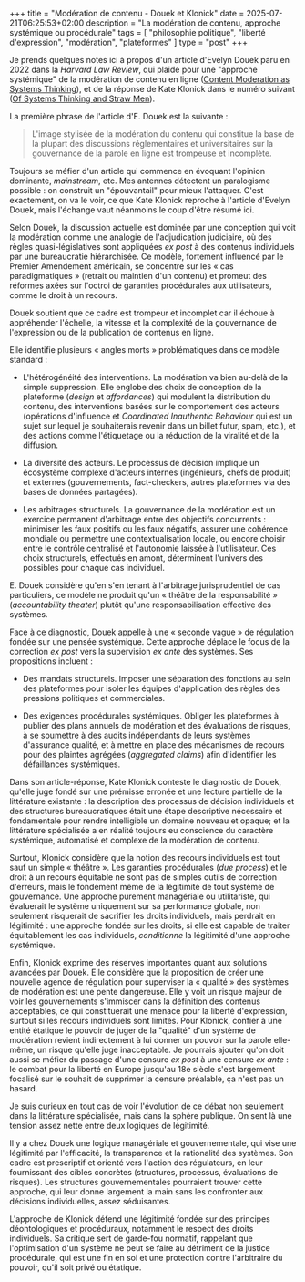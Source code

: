 +++
title = "Modération de contenu - Douek et Klonick"
date = 2025-07-21T06:25:53+02:00
description = "La modération de contenu, approche systémique ou procédurale"
tags = [ "philosophie politique", "liberté d'expression", "modération", "plateformes" ]
type = "post"
+++

Je prends quelques notes ici à propos d'un article d'Evelyn Douek paru en 2022 dans la _Harvard Law Review_, qui plaide pour une "approche systémique" de la modération de contenu en ligne<!--more--> ([Content Moderation as Systems Thinking](https://harvardlawreview.org/print/vol-136/content-moderation-as-systems-thinking/)), et de la réponse de Kate Klonick dans le numéro suivant ([Of Systems Thinking and Straw Men](https://harvardlawreview.org/forum/vol-136/of-systems-thinking-and-straw-men/)).

La première phrase de l'article d'E. Douek est la suivante : 

> L'image stylisée de la modération du contenu qui constitue la base de la plupart des discussions réglementaires et universitaires sur la gouvernance de la parole en ligne est trompeuse et incomplète.

Toujours se méfier d'un article qui commence en évoquant l'opinion dominante, _mainstream_, etc. Mes antennes détectent un paralogisme possible : on construit un "épouvantail" pour mieux l'attaquer. C'est exactement, on va le voir, ce que Kate Klonick reproche à l'article d'Evelyn Douek, mais l'échange vaut néanmoins le coup d'être résumé ici.

Selon Douek, la discussion actuelle est dominée par une conception qui voit la modération comme une analogie de l'adjudication judiciaire, où des règles quasi-législatives sont appliquées _ex post_ à des contenus individuels par une bureaucratie hiérarchisée. Ce modèle, fortement influencé par le Premier Amendement américain, se concentre sur les « cas paradigmatiques » (retrait ou maintien d'un contenu) et promeut des réformes axées sur l'octroi de garanties procédurales aux utilisateurs, comme le droit à un recours.

Douek soutient que ce cadre est trompeur et incomplet car il échoue à appréhender l'échelle, la vitesse et la complexité de la gouvernance de l'expression ou de la publication de contenus en ligne.

Elle identifie plusieurs « angles morts » problématiques dans ce modèle standard :

- L'hétérogénéité des interventions. La modération va bien au-delà de la simple suppression. Elle englobe des choix de conception de la plateforme (_design_ et _affordances_) qui modulent la distribution du contenu, des interventions basées sur le comportement des acteurs (opérations d'influence et _Coordinated Inauthentic Behaviour_ qui est un sujet sur lequel je souhaiterais revenir dans un billet futur, spam, etc.), et des actions comme l'étiquetage ou la réduction de la viralité et de la diffusion.

- La diversité des acteurs. Le processus de décision implique un écosystème complexe d'acteurs internes (ingénieurs, chefs de produit) et externes (gouvernements, fact-checkers, autres plateformes via des bases de données partagées).

- Les arbitrages structurels. La gouvernance de la modération est un exercice permanent d'arbitrage entre des objectifs concurrents : minimiser les faux positifs ou les faux négatifs, assurer une cohérence mondiale ou permettre une contextualisation locale, ou encore choisir entre le contrôle centralisé et l'autonomie laissée à l'utilisateur. Ces choix structurels, effectués en amont, déterminent l'univers des possibles pour chaque cas individuel.

E. Douek considère qu'en s'en tenant à l'arbitrage jurisprudentiel de cas particuliers, ce modèle ne produit qu'un « théâtre de la responsabilité » (_accountability theater_) plutôt qu'une responsabilisation effective des systèmes.

Face à ce diagnostic, Douek appelle à une « seconde vague » de régulation fondée sur une pensée systémique. Cette approche déplace le focus de la correction _ex post_ vers la supervision _ex ante_ des systèmes. Ses propositions incluent :

- Des mandats structurels. Imposer une séparation des fonctions au sein des plateformes pour isoler les équipes d'application des règles des pressions politiques et commerciales.

- Des exigences procédurales systémiques. Obliger les plateformes à publier des plans annuels de modération et des évaluations de risques, à se soumettre à des audits indépendants de leurs systèmes d'assurance qualité, et à mettre en place des mécanismes de recours pour des plaintes agrégées (_aggregated claims_) afin d'identifier les défaillances systémiques.

Dans son article-réponse, Kate Klonick conteste le diagnostic de Douek, qu'elle juge fondé sur une prémisse erronée et une lecture partielle de la littérature existante : la description des processus de décision individuels et des structures bureaucratiques était une étape descriptive nécessaire et fondamentale pour rendre intelligible un domaine nouveau et opaque; et la littérature spécialisée a en réalité toujours eu conscience du caractère systémique, automatisé et complexe de la modération de contenu.

Surtout, Klonick considère que la notion des recours individuels est tout sauf un simple « théâtre ». Les garanties procédurales (_due process_) et le droit à un recours équitable ne sont pas de simples outils de correction d'erreurs, mais le fondement même de la légitimité de tout système de gouvernance. Une approche purement managériale ou utilitariste, qui évaluerait le système uniquement sur sa performance globale, non seulement risquerait de sacrifier les droits individuels, mais perdrait en légitimité : une approche fondée sur les droits, si elle est capable de traiter équitablement les cas individuels, _conditionne_ la légitimité d'une approche systémique.

Enfin, Klonick exprime des réserves importantes quant aux solutions avancées par Douek. Elle considère que la proposition de créer une nouvelle agence de régulation pour superviser la « qualité » des systèmes de modération est une pente dangereuse. Elle y voit un risque majeur de voir les gouvernements s'immiscer dans la définition des contenus acceptables, ce qui constituerait une menace pour la liberté d'expression, surtout si les recours individuels sont limités. Pour Klonick, confier à une entité étatique le pouvoir de juger de la "qualité" d'un système de modération revient indirectement à lui donner un pouvoir sur la parole elle-même, un risque qu'elle juge inacceptable. Je pourrais ajouter qu'on doit aussi se méfier du passage d'une censure _ex post_ à une censure _ex ante_ : le combat pour la liberté en Europe jusqu'au 18e siècle s'est largement focalisé sur le souhait de supprimer la censure préalable, ça n'est pas un hasard.

Je suis curieux en tout cas de voir l'évolution de ce débat non seulement dans la littérature spécialisée, mais dans la sphère publique. On sent là une tension assez nette entre deux logiques de légitimité.

Il y a chez Douek une logique managériale et gouvernementale, qui vise une légitimité par l'efficacité, la transparence et la rationalité des systèmes. Son cadre est prescriptif et orienté vers l'action des régulateurs, en leur fournissant des cibles concrètes (structures, processus, évaluations de risques). Les structures gouvernementales pourraient trouver cette approche, qui leur donne largement la main sans les confronter aux décisions individuelles, assez séduisantes.

L'approche de Klonick défend une légitimité fondée sur des principes déontologiques et procéduraux, notamment le respect des droits individuels. Sa critique sert de garde-fou normatif, rappelant que l'optimisation d'un système ne peut se faire au détriment de la justice procédurale, qui est une fin en soi et une protection contre l'arbitraire du pouvoir, qu'il soit privé ou étatique.
